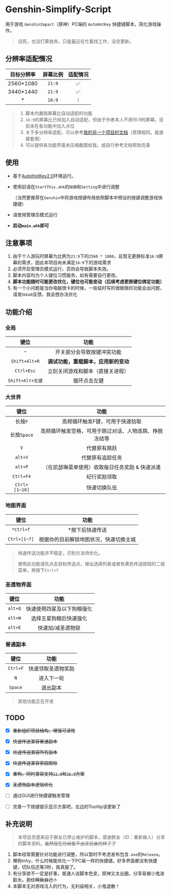 # Genshin-Simplify-Script
用于游戏 `GenshinImpact`（原神）PC端的 `AutoHotKey` 快捷键脚本，简化游戏操作。

> 没死，也没打算放弃。只是最近在忙着找工作，没空更新。

## 分辨率适配情况
| 目标分辨率 | 屏幕比例 | 适配情况 |
| :--------: | :------: | :------: |
| 2560*1080  |  `21:9`  |    ✅     |
| 3440*1440  |  `21:9`  |    ✅     |
|     *      |  `16:9`  |    ❕     |

> 1. 脚本内置按屏幕比自动适配的功能
> 2. `16:9`的屏幕比已经加入自动适配，但由于作者本人不用16:9的屏幕，目前未在各功能中加入点位
> 3. 关于多分辨率适配，可以参考[我的另一个项目的文档](https://github.com/KINOVE/StarRail-EasyScript/blob/master/files/docs/Multiresolution.md)（原理相同，能直接套用）
> 4. 可以提供各功能界面未压缩截图给我，或自行参考文档帮助完善

## 使用
- 基于[AutoHotKey2.0](https://www.autohotkey.com/)环境运行。
- 使用前请在`StartThis.ahk`的`按键`和`Setting`中进行调整
  
  （当然更推荐在`Genshin`中将游戏按键布局依照脚本中预设的按键调整游戏快捷键）
- 请使用管理员模式运行
- **启动`main.ahk`即可**

## 注意事项
1. 由于个人游玩时屏幕为比例为`21:9`下的`2560 * 1080`，且暂无更换标准`16:9`屏幕的需求，因此本项目尚未满足`16:9`下的游戏需求<br>
2. 必须开启管理员模式运行，否则会导致脚本失效。
3. 脚本内容均为个人键位习惯服务，如有需要自行更改。
4. **脚本功能随时可能更改优化，键位也可能变动（后续考虑更换键位绑定功能）**
5. 有一个小问题是当你电脑很卡的时候，一些延时写的很极限的功能会出问题，请发issue反馈，我会想办法优化

## 功能介绍

### 全局
|       键位       |                 功能                 |
| :--------------: | :----------------------------------: |
|       `~`        |      开关部分会导致按键冲突功能      |
|  `Shift+Alt+R`   | **调试功能，重载脚本，应用新的变动** |
|    `Ctrl+Esc`    |   立刻关闭游戏和脚本（直接关进程）   |
| `Shift+Alt+左键` |             循环点击左键             |

### 大世界
|     键位      |                          功能                          |
| :-----------: | :----------------------------------------------------: |
|    长按`F`    |            高频循环触发F键，可用于快速拾取             |
|  长按`Space`  | 高频循环触发空格，可用于跳过对话、人物连跳、挣脱冻结等 |
|      `V`      |                      代替原有跳跃                      |
|    `alt+V`    |                    代替原有追踪任务                    |
|    `alt+P`    |    （在凯瑟琳菜单使用）收取每日任务奖励 & 快速派遣     |
|   `Ctrl+F4`   |                      纪行奖励领取                      |
| `Ctrl+[1~10]` |                      快速切换队伍                      |



### 地图界面
|     键位     |                  功能                  |
| :----------: | :------------------------------------: |
|  `*Ctrl+T`   |            *按下后快速传送             |
| `Ctrl+[1~7]` | 根据你的目前解锁地图状况，快速切换主城 |

> 快速传送功能并不稳定，识别方法待优化。
>
> 使用此功能请先点击目标传送点，弹出选择列表或者有黄色传送按钮的二级菜单，再按下`Ctrl+T`

### 圣遗物界面
|  键位   |            功能            |
| :-----: | :------------------------: |
| `alt+Q` | 快速使用四星及以下狗粮强化 |
| `alt+W` |   选择五星狗粮后快速强化   |
| `alt+E` |     快速加/减圣遗物锁      |

### 普通副本
|   键位   |        功能        |
| :------: | :----------------: |
| `Ctrl+F` | 快速领取圣遗物奖励 |
|   `N`    |     进入下一轮     |
| `Space`  |      退出副本      |


> 其他功能正在开发


## TODO
- [x] ~~重新组织项目结构，增强可读性~~
- [x] ~~快速传送兼容普通副本~~
- [x] ~~快速传送兼容所有副本~~
- [x] ~~快速传送兼容家园图标~~
- [x] ~~重构，同时兼容支持`21:9`和`16:9`方案~~
- [x] ~~圣遗物副本逻辑优化~~
- [ ] 通过GUI进行快捷键触发管理
- [ ] 完善一下按键提示显示方案吧，左边的Tooltip该更新了



## 补充说明

> 本项目灵感来自于群友已停止维护的脚本，感谢群友（ID：重新做人）分享的脚本资料。~~虽然现在已经看不出来前身的样子了~~

1. 脚本经常需要针对功能进行调整，所以暂时不考虑发布包含`.exe`的`Release`。
2. 懒狗mhy，什么时候能优化一下PC屎一样的快捷键。好多界面都没有快捷键，切队伍还等3秒，我真服了。
3. 有分享欲不一定是好事，普通人谈脚本色变，原神又太出圈，分享易被小鬼泼脏水。~~忍住啊我自己！~~
4. 本脚本无对游戏注入的行为，无利益相关，小鬼退散！